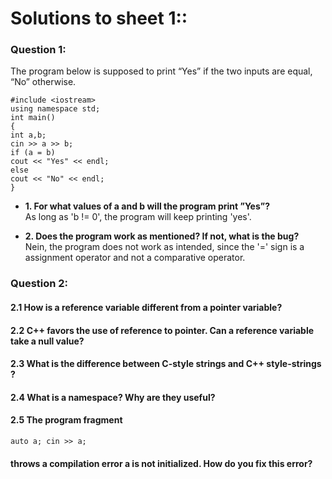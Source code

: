 # Solutions to sheet 1::

### Question 1:

The program below is supposed to print “Yes” if the two inputs are equal, “No” otherwise.

  ```
#include <iostream>
using namespace std;
int main()
{
int a,b;
cin >> a >> b;
if (a = b)
cout << "Yes" << endl;
else
cout << "No" << endl;
}
```
  
  - **1. For what values of a and b will the program print ”Yes”?** \
         As long as 'b != 0', the program will keep printing 'yes'.
    
  - **2. Does the program work as mentioned? If not, what is the bug?** \
         Nein, the program does not work as intended, since the '=' sign is a assignment operator and not a comparative operator.
         
         
### Question 2:

#### 2.1 How is a reference variable different from a pointer variable?

#### 2.2 C++ favors the use of reference to pointer. Can a reference variable take a null value?


#### 2.3 What is the difference between C-style strings and C++ style-strings ?

#### 2.4 What is a namespace? Why are they useful?

#### 2.5 The program fragment 

```
auto a; cin >> a;
```
#### throws a compilation error a is not initialized. How do you fix this error?
